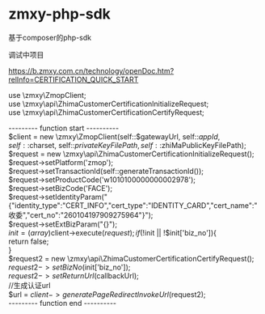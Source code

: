 # zmxy-php-sdk
基于composer的php-sdk

调试中项目

https://b.zmxy.com.cn/technology/openDoc.htm?relInfo=CERTIFICATION_QUICK_START

use \zmxy\ZmopClient;  
use \zmxy\api\ZhimaCustomerCertificationInitializeRequest;  
use \zmxy\api\ZhimaCustomerCertificationCertifyRequest;  

--------- function start ----------  
$client = new \zmxy\ZmopClient(self::$gatewayUrl, self::$appId, self::$charset, self::$privateKeyFilePath, self::$zhiMaPublicKeyFilePath);  
$request = new \zmxy\api\ZhimaCustomerCertificationInitializeRequest();  
$request->setPlatform('zmop');  
$request->setTransactionId(self::generateTransactionId());  
$request->setProductCode('w1010100000000002978');  
$request->setBizCode('FACE');  
$request->setIdentityParam("{\"identity_type\":\"CERT_INFO\",\"cert_type\":\"IDENTITY_CARD\",\"cert_name\":\"收委\",\"cert_no\":\"260104197909275964\"}");  
$request->setExtBizParam("{}");  
$init = (array)$client->execute($request);  
if(!$init || !$init['biz_no']){  
    return false;  
}  
$request2 = new \zmxy\api\ZhimaCustomerCertificationCertifyRequest();  
$request2->setBizNo($init['biz_no']);  
$request2->setReturnUrl($callbackUrl);  
//生成认证url  
$url = $client->generatePageRedirectInvokeUrl($request2);  
--------- function end ----------
